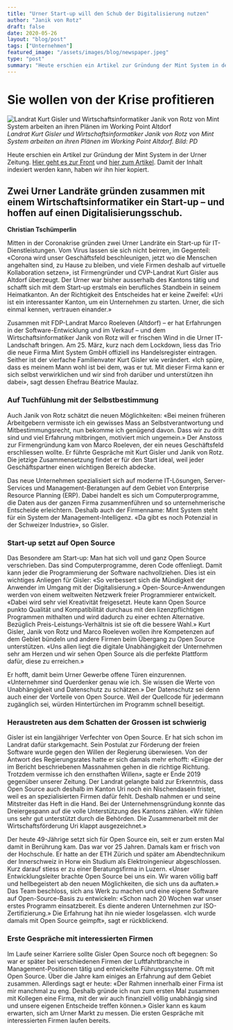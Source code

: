 ```yaml
---
title: "Urner Start-up will den Schub der Digitalisierung nutzen"
author: "Janik von Rotz"
draft: false
date: 2020-05-26
layout: "blog/post"
tags: ["Unternehmen"]
featured_image: "/assets/images/blog/newspaper.jpeg"
type: "post"
summary: "Heute erschien ein Artikel zur Gründung der Mint System in der Urner Zeitung. Hier gehts es zur Front [1] und hier zum Artikel [2] . Damit der Inhalt indexiert werden kann, haben wir ihn hierin kopier..."
---
```


# Sie wollen von der Krise profitieren

![Landrat Kurt Gisler und Wirtschaftsinformatiker Janik von Rotz von Mint System arbeiten an ihren Plänen im Working Point Altdorf](/assets/images/blog/urner-zeitung-artikel.jpg)
*Landrat Kurt Gisler und Wirtschaftsinformatiker Janik von Rotz von Mint System arbeiten an ihren Plänen im Working Point Altdorf. Bild: PD*


Heute erschien ein Artikel zur Gründung der Mint System in der Urner Zeitung. [Hier geht es zur Front](#) und [hier zum Artikel](#). Damit der Inhalt indexiert werden kann, haben wir ihn hier kopiert.

## Zwei Urner Landräte gründen zusammen mit einem Wirtschaftsinformatiker ein Start-up – und hoffen auf einen Digitalisierungsschub.

**Christian Tschümperlin**

Mitten in der Coronakrise gründen zwei Urner Landräte ein Start-up für IT-Dienstleistungen. Vom Virus lassen sie sich nicht beirren, im Gegenteil: «Corona wird unser Geschäftsfeld beschleunigen, jetzt wo die Menschen angehalten sind, zu Hause zu bleiben, und viele Firmen deshalb auf virtuelle Kollaboration setzen», ist Firmengründer und CVP-Landrat Kurt Gisler aus Altdorf überzeugt. Der Urner war bisher ausserhalb des Kantons tätig und schafft sich mit dem Start-up erstmals ein berufliches Standbein in seinem Heimatkanton. An der Richtigkeit des Entscheides hat er keine Zweifel: «Uri ist ein interessanter Kanton, um ein Unternehmen zu starten. Urner, die sich einmal kennen, vertrauen einander.»

Zusammen mit FDP-Landrat Marco Roeleven (Altdorf) – er hat Erfahrungen in der Software-Entwicklung und im Verkauf – und dem Wirtschaftsinformatiker Janik von Rotz will er frischen Wind in die Urner IT-Landschaft bringen. Am 25. März, kurz nach dem Lockdown, liess das Trio die neue Firma Mint System GmbH offiziell ins Handelsregister eintragen. Seither ist der vierfache Familienvater Kurt Gisler wie verändert. «Ich spüre, dass es meinem Mann wohl ist bei dem, was er tut. Mit dieser Firma kann er sich selbst verwirklichen und wir sind froh darüber und unterstützen ihn dabei», sagt dessen Ehefrau Béatrice Maulaz.

### Auf Tuchfühlung mit der Selbstbestimmung

Auch Janik von Rotz schätzt die neuen Möglichkeiten: «Bei meinen früheren Arbeitgebern vermisste ich ein gewisses Mass an Selbstverantwortung und Mitbestimmungsrecht, nun bekomme ich genügend davon. Dass wir zu dritt sind und viel Erfahrung mitbringen, motiviert mich ungemein.» Der Anstoss zur Firmengründung kam von Marco Roeleven, der ein neues Geschäftsfeld erschliessen wollte. Er führte Gespräche mit Kurt Gisler und Janik von Rotz. Die jetzige Zusammensetzung findet er für den Start ideal, weil jeder Geschäftspartner einen wichtigen Bereich abdecke.

Das neue Unternehmen spezialisiert sich auf moderne IT-Lösungen, Server-Services und Management-Beratungen auf dem Gebiet von Enterprise Resource Planning (ERP). Dabei handelt es sich um Computerprogramme, die Daten aus der ganzen Firma zusammenführen und so unternehmerische Entscheide erleichtern. Deshalb auch der Firmenname: Mint System steht für ein System der Management-Intelligenz. «Da gibt es noch Potenzial in der Schweizer Industrie», so Gisler.

### Start-up setzt auf Open Source

Das Besondere am Start-up: Man hat sich voll und ganz Open Source verschrieben. Das sind Computerprogramme, deren Code offenliegt. Damit kann jeder die Programmierung der Software nachvollziehen. Dies ist ein wichtiges Anliegen für Gisler: «So verbessert sich die Mündigkeit der Anwender im Umgang mit der Digitalisierung.» Open-Source-Anwendungen werden von einem weltweiten Netzwerk freier Programmierer entwickelt. «Dabei wird sehr viel Kreativität freigesetzt. Heute kann Open Source punkto Qualität und Kompatibilität durchaus mit den lizenzpflichtigen Programmen mithalten und wird dadurch zu einer echten Alternative. Bezüglich Preis-Leistungs-Verhältnis ist sie oft die bessere Wahl.» Kurt Gisler, Janik von Rotz und Marco Roeleven wollen ihre Kompetenzen auf dem Gebiet bündeln und andere Firmen beim Übergang zu Open Source unterstützen. «Uns allen liegt die digitale Unabhängigkeit der Unternehmen sehr am Herzen und wir sehen Open Source als die perfekte Plattform dafür, diese zu erreichen.»

Er hofft, damit beim Urner Gewerbe offene Türen einzurennen. «Unternehmer sind Querdenker genau wie ich. Sie wissen die Werte von Unabhängigkeit und Datenschutz zu schätzen.» Der Datenschutz sei denn auch einer der Vorteile von Open Source. Weil der Quellcode für jedermann zugänglich sei, würden Hintertürchen im Programm schnell beseitigt.

### Heraustreten aus dem Schatten der Grossen ist schwierig

Gisler ist ein langjähriger Verfechter von Open Source. Er hat sich schon im Landrat dafür starkgemacht. Sein Postulat zur Förderung der freien Software wurde gegen den Willen der Regierung überwiesen. Von der Antwort des Regierungsrates hatte er sich damals mehr erhofft: «Einige der im Bericht beschriebenen Massnahmen gehen in die richtige Richtung. Trotzdem vermisse ich den ernsthaften Willen», sagte er Ende 2019 gegenüber unserer Zeitung. Der Landrat gelangte bald zur Erkenntnis, dass Open Source auch deshalb im Kanton Uri noch ein Nischendasein fristet, weil es an spezialisierten Firmen dafür fehlt. Deshalb nahmen er und seine Mitstreiter das Heft in die Hand. Bei der Unternehmensgründung konnte das Dreiergespann auf die volle Unterstützung des Kantons zählen. «Wir fühlen uns sehr gut unterstützt durch die Behörden. Die Zusammenarbeit mit der Wirtschaftsförderung Uri klappt ausgezeichnet.»

Der heute 49-Jährige setzt sich für Open Source ein, seit er zum ersten Mal damit in Berührung kam. Das war vor 25 Jahren. Damals kam er frisch von der Hochschule. Er hatte an der ETH Zürich und später am Abendtechnikum der Innerschweiz in Horw ein Studium als Elektroingenieur abgeschlossen. Kurz darauf stiess er zu einer Beratungsfirma in Luzern. «Unser Entwicklungsleiter brachte Open Source bei uns ein. Wir waren völlig baff und hellbegeistert ab den neuen Möglichkeiten, die sich uns da auftaten.» Das Team beschloss, sich ans Werk zu machen und eine eigene Software auf Open-Source-Basis zu entwickeln: «Schon nach 20 Wochen war unser erstes Programm einsatzbereit. Es diente anderen Unternehmen zur ISO-Zertifizierung.» Die Erfahrung hat ihn nie wieder losgelassen. «Ich wurde damals mit Open Source geimpft», sagt er rückblickend.

### Erste Gespräche mit interessierten Firmen

Im Laufe seiner Karriere sollte Gisler Open Source noch oft begegnen: So war er später bei verschiedenen Firmen der Luftfahrtbranche in Management-Positionen tätig und entwickelte Führungssysteme. Oft mit Open Source. Über die Jahre kam einiges an Erfahrung auf dem Gebiet zusammen. Allerdings sagt er heute: «Der Rahmen innerhalb einer Firma ist mir manchmal zu eng. Deshalb gründe ich nun zum ersten Mal zusammen mit Kollegen eine Firma, mit der wir auch finanziell völlig unabhängig sind und unsere eigenen Entscheide treffen können.» Gisler kann es kaum erwarten, sich am Urner Markt zu messen. Die ersten Gespräche mit interessierten Firmen laufen bereits.


